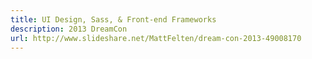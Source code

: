 ```yaml
---
title: UI Design, Sass, & Front-end Frameworks
description: 2013 DreamCon
url: http://www.slideshare.net/MattFelten/dream-con-2013-49008170
---
```

